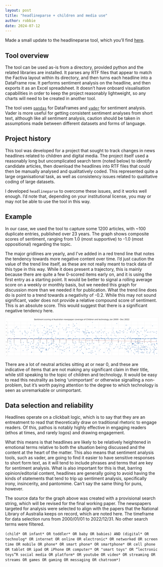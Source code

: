 ```yaml
---
layout: post
title: "headlineparse + children and media use"
author: robbie
date: 2024-07-12
---
```



Made a small update to the headlineparse tool, which you’ll find [here](https://github.com/rdef/headlineparse).

## Tool overview
The tool can be used as-is from a directory, provided python and the related libraries are installed. It parses any RTF files that appear to match the Factiva layout within its directory, and then turns each headline into a DataFrame row. It performs sentiment analysis on the headline, and then exports it as an Excel spreadsheet. It doesn’t have onboard visualisation capabilities in order to keep the project reasonably lightweight, so any charts will need to be created in another tool.

The tool uses [`pandas`](https://pandas.pydata.org/) for DataFrames and [`vader`](https://vadersentiment.readthedocs.io/en/latest/) for sentiment analysis. Vader is more useful for getting consistent sentiment analyses from short text, although like all sentiment analysis, caution should be taken in assumptions made between different datasets and forms of language.

## Project history
This tool was developed for a project that sought to track changes in news headlines related to children and digital media. The project itself used a reasonably long but uncomplicated search term (noted below) to identify candidate articles, then download the headlines into RTF files that could then be manually analysed and qualitatively coded. This represented quite a large organisational task, as well as consistency issues related to qualitative coding of large datasets.

I developed `headlineparse` to overcome these issues, and it works well enough. I’d note that, depending on your institutional license, you may or may not be able to use the tool in this way.

## Example
In our case, we used the tool to capture some 1200 articles, with ~100 duplicate entries, published over 23 years. The graph shows composite scores of sentiment, ranging from 1.0 (most supportive) to -1.0 (most oppositional) regarding the topic.

The major gridlines are yearly, and I’ve added in a red trend line that notes the tendency towards more negative content over time. I’d just caution the value of the trend line itself, as these are not really meant to track data of this type in this way. While it does present a trajectory, this is mainly because there are quite a few 0-scored items early on, and it is using the first entry as a starting point. It would be better to signal a rolling average score on a weekly or monthly basis, but we needed this graph for discussion more than we needed it for publication. What the trend line does do is point to a trend towards a negativity of -0.2. While this may not sound significant, vader does not provide a relative compound score of sentiment. This is an absolute score. This would suggest that there is a significant negative tendency here.

![Graph of the sentiment analysis of the captured headlines](./images/children-and-tech.png)

There are a lot of neutral articles sitting at or near 0, and these are indicative of items that are not making any significant claim in their title, while still speaking to the topic of children and technology. It would be easy to read this neutrality as being ‘unimportant’ or otherwise signalling a non-problem, but it’s worth paying attention to the degree to which technology is seen as unremarkable or unimportant.

## Data selection and reliability
Headlines operate on a clickbait logic, which is to say that they are an entreatment to read that theoretically draw on traditional rhetoric to engage readers. Of this, pathos is notably highly effective in engaging readers (ethos at times, and rarely logos) and drawing engagement.

What this means is that headlines are likely to be relatively heightened in emotional terms relative to both the situation being discussed and the content at the heart of the matter. This also means that sentiment analysis tools, such as vader, are going to find it easier to have sensitive responses to short form text, as it will tend to include phrases and terms that are key for sentiment analysis. What is also important for this is that, barring opinion/editorial content, headlines are generally going to avoid having the kinds of statements that tend to trip up sentiment analysis, specifically irony, insincerity, and pantomime. Can’t say the same thing for puns, however.

The source data for the graph above was created with a provisional search string, which will be revised for the final working paper. The newspapers targeted for analysis were selected to align with the papers that the National Library of Australia keeps on record, which are noted here. The timeframe for data selection runs from 2000/01/01 to 2022/12/31. No other search terms were filtered.

`(child* OR infant* OR toddler* OR baby OR babies) AND (digital* OR technolog* OR internet OR online OR electronic* OR networked OR screen time OR mobile OR phone* OR smart phone* OR smartphone* OR cell phone OR tablet OR ipad OR iPhone OR computer* OR "smart toys" OR “lectronic toys”R social media OR platform* OR youtube OR video* OR streaming OR streams OR games OR gaming OR messaging OR chatroom*)`

